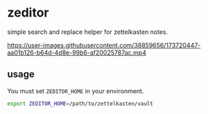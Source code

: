 # zeditor

simple search and replace helper for zettelkasten notes.

https://user-images.githubusercontent.com/38859656/173720447-aa01b126-b64d-4d8e-99b6-af20025787ac.mp4

## usage



You must set `ZEDITOR_HOME` in your environment.

```sh
export ZEDITOR_HOME=/path/to/zettelkasten/vault
```
